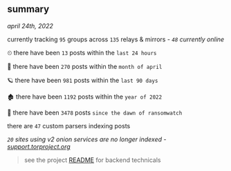 
## summary
_april 24th, 2022_

currently tracking `95` groups across `135` relays & mirrors - _`48` currently online_

⏲ there have been `13` posts within the `last 24 hours`

🦈 there have been `270` posts within the `month of april`

🪐 there have been `981` posts within the `last 90 days`

🏚 there have been `1192` posts within the `year of 2022`

🦕 there have been `3478` posts `since the dawn of ransomwatch`

there are `47` custom parsers indexing posts

_`20` sites using v2 onion services are no longer indexed - [support.torproject.org](https://support.torproject.org/onionservices/v2-deprecation/)_

> see the project [README](https://github.com/thetanz/ransomwatch#ransomwatch--) for backend technicals

